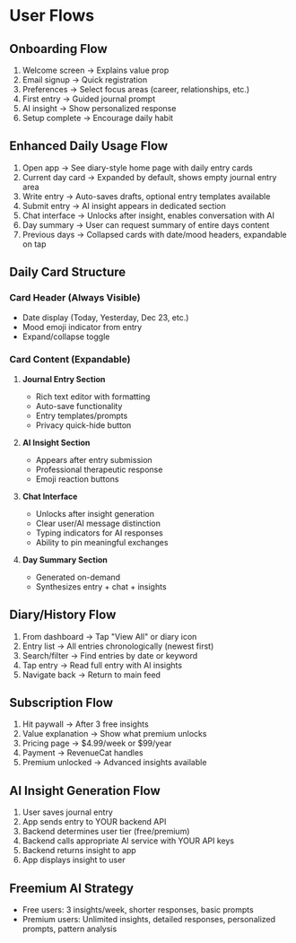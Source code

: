 # User Flows

## Onboarding Flow
1. Welcome screen → Explains value prop
2. Email signup → Quick registration
3. Preferences → Select focus areas (career, relationships, etc.)
4. First entry → Guided journal prompt
5. AI insight → Show personalized response
6. Setup complete → Encourage daily habit

## Enhanced Daily Usage Flow
1. Open app → See diary-style home page with daily entry cards
2. Current day card → Expanded by default, shows empty journal entry area
3. Write entry → Auto-saves drafts, optional entry templates available
4. Submit entry → AI insight appears in dedicated section
5. Chat interface → Unlocks after insight, enables conversation with AI
6. Day summary → User can request summary of entire days content
7. Previous days → Collapsed cards with date/mood headers, expandable on tap

## Daily Card Structure
### Card Header (Always Visible)
- Date display (Today, Yesterday, Dec 23, etc.)
- Mood emoji indicator from entry
- Expand/collapse toggle

### Card Content (Expandable)
1. **Journal Entry Section**
   - Rich text editor with formatting
   - Auto-save functionality
   - Entry templates/prompts
   - Privacy quick-hide button

2. **AI Insight Section** 
   - Appears after entry submission
   - Professional therapeutic response
   - Emoji reaction buttons

3. **Chat Interface**
   - Unlocks after insight generation
   - Clear user/AI message distinction
   - Typing indicators for AI responses
   - Ability to pin meaningful exchanges

4. **Day Summary Section**
   - Generated on-demand
   - Synthesizes entry + chat + insights

## Diary/History Flow
1. From dashboard → Tap "View All" or diary icon
2. Entry list → All entries chronologically (newest first)
3. Search/filter → Find entries by date or keyword
4. Tap entry → Read full entry with AI insights
5. Navigate back → Return to main feed

## Subscription Flow
1. Hit paywall → After 3 free insights
2. Value explanation → Show what premium unlocks
3. Pricing page → $4.99/week or $99/year
4. Payment → RevenueCat handles
5. Premium unlocked → Advanced insights available

## AI Insight Generation Flow
1. User saves journal entry
2. App sends entry to YOUR backend API
3. Backend determines user tier (free/premium)
4. Backend calls appropriate AI service with YOUR API keys
5. Backend returns insight to app
6. App displays insight to user

## Freemium AI Strategy
- Free users: 3 insights/week, shorter responses, basic prompts
- Premium users: Unlimited insights, detailed responses, personalized prompts, pattern analysis